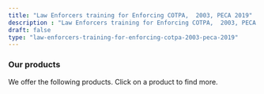 ```yaml
---
title: "Law Enforcers training for Enforcing COTPA,  2003, PECA 2019"
description : "Law Enforcers training for Enforcing COTPA,  2003, PECA 2019" 
draft: false
type: "law-enforcers-training-for-enforcing-cotpa-2003-peca-2019"
---
```


### Our products

We offer the following products. Click on a product to find more.